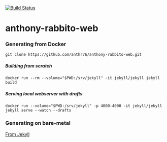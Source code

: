 [![Build Status](https://drone.anthonyrabbito.com/api/badges/anthr76/anthony-rabbito-web/status.svg)](https://drone.anthonyrabbito.com/anthr76/anthony-rabbito-web)

# anthony-rabbito-web


### Generating from Docker

```
git clone https://github.com/anthr76/anthony-rabbito-web.git
```

##### Building from scratch

```
docker run --rm --volume="$PWD:/srv/jekyll" -it jekyll/jekyll jekyll build
```

##### Serving local webserver with drafts

```
docker run --volume="$PWD:/srv/jekyll" -p 4000:4000 -it jekyll/jekyll jekyll serve --watch --drafts
```

### Generating on bare-metal

[From Jekyll](https://jekyllrb.com/docs/installation/)
